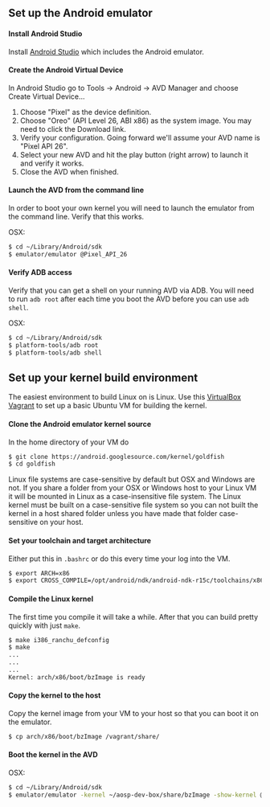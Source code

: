 ## Set up the Android emulator

#### Install Android Studio

Install [Android Studio](https://developer.android.com/studio/index.html) which includes the Android emulator.

#### Create the Android Virtual Device

In Android Studio go to Tools -> Android -> AVD Manager and choose Create Virtual Device...

1. Choose "Pixel" as the device definition.
1. Choose "Oreo" (API Level 26, ABI x86) as the system image. You may need to click the Download link.
1. Verify your configuration. Going forward we'll assume your AVD name is "Pixel API 26".
1. Select your new AVD and hit the play button (right arrow) to launch it and verify it works.
1. Close the AVD when finished.

#### Launch the AVD from the command line

In order to boot your own kernel you will need to launch the emulator from the command line. Verify that this works.

OSX:
```bash
$ cd ~/Library/Android/sdk
$ emulator/emulator @Pixel_API_26
```

#### Verify ADB access

Verify that you can get a shell on your running AVD via ADB. You will need to run `adb root` after each time you boot the AVD before you can use `adb shell`.

OSX:
```bash
$ cd ~/Library/Android/sdk
$ platform-tools/adb root
$ platform-tools/adb shell
```

## Set up your kernel build environment

The easiest environment to build Linux on is Linux. Use this [VirtualBox Vagrant](https://github.com/ryan-boder/aosp-dev-box) to set up a basic Ubuntu VM for building the kernel.

#### Clone the Android emulator kernel source

In the home directory of your VM do
```bash
$ git clone https://android.googlesource.com/kernel/goldfish
$ cd goldfish
```

Linux file systems are case-sensitive by default but OSX and Windows are not. If you share a folder from your OSX or Windows host to your Linux VM it will be mounted in Linux as a case-insensitive file system. The Linux kernel must be built on a case-sensitive file system so you can not built the kernel in a host shared folder unless you have made that folder case-sensitive on your host.

#### Set your toolchain and target architecture

Either put this in `.bashrc` or do this every time your log into the VM.
```bash
$ export ARCH=x86
$ export CROSS_COMPILE=/opt/android/ndk/android-ndk-r15c/toolchains/x86-4.9/prebuilt/linux-x86_64/bin/i686-linux-android-
```

#### Compile the Linux kernel

The first time you compile it will take a while. After that you can build pretty quickly with just `make`.
```bash
$ make i386_ranchu_defconfig
$ make
...
...
...
Kernel: arch/x86/boot/bzImage is ready
```

#### Copy the kernel to the host

Copy the kernel image from your VM to your host so that you can boot it on the emulator.
```bash
$ cp arch/x86/boot/bzImage /vagrant/share/
```

#### Boot the kernel in the AVD

OSX:
```bash
$ cd ~/Library/Android/sdk
$ emulator/emulator -kernel ~/aosp-dev-box/share/bzImage -show-kernel @Pixel_API_26
```
